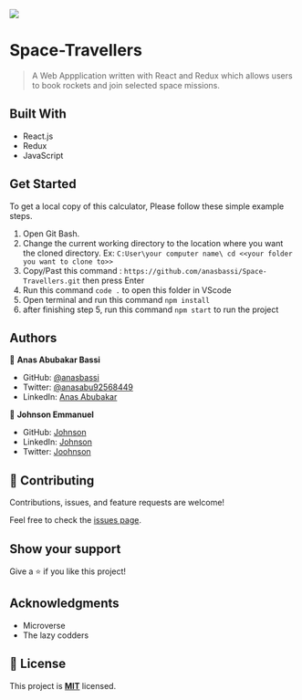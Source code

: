 ![](https://img.shields.io/badge/Microverse-blueviolet)

# Space-Travellers

> A Web Appplication written with React and Redux which allows users to book rockets and join selected space missions.

## Built With

- React.js
- Redux
- JavaScript

## Get Started

To get a local copy of this calculator, Please follow these simple example steps.

1. Open Git Bash.
2. Change the current working directory to the location where you want the cloned directory.
 Ex: `C:User\your computer name\ cd <<your folder you want to clone to>>`
3. Copy/Past this command :  `https://github.com/anasbassi/Space-Travellers.git`  then press Enter
4. Run this command `code .` to open this folder in VScode
5. Open terminal and run this command `npm install`
6. after finishing step 5, run this command `npm start` to run the project

## Authors

👤 **Anas Abubakar Bassi**

- GitHub: [@anasbassi](https://github.com/anasbassi)
- Twitter: [@anasabu92568449](https://twitter.com/anasabu92568449)
- LinkedIn: [Anas Abubakar](https://linkedin.com/in/anas-abubakar-7b352722b)

👤 **Johnson Emmanuel**

- GitHub: [Johnson](https://github.com/ifzyy)
- LinkedIn: [Johnson](https://www.linkedin.com/in/johnson-emmanuel-907a79239)
- Twitter: [Joohnson](https://twitter.com/Johnson32325986)

## 🤝 Contributing

Contributions, issues, and feature requests are welcome!

Feel free to check the [issues page](../../issues/).

## Show your support

Give a ⭐️ if you like this project!

## Acknowledgments

- Microverse
- The lazy codders

## 📝 License

This project is [**MIT**](./MIT.md) licensed.
